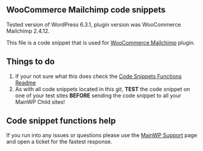 ## WooCommerce Mailchimp code snippets

Tested version of WordPress 6.3.1, plugin version was WooCommerce Mailchimp 2.4.12.

This file is a code snippet that is used for [WooCommerce Mailchimp](https://wordpress.org/plugins/woocommerce-mailchimp/) plugin. 

## Things to do

1. If your not sure what this does check the [Code Snippets Functions Readme](https://github.com/mainwp/Code-Snippets-Functions/blob/master/README.md)
2. As with all code snippets located in this git, **TEST** the code snippet on one of your test sites **BEFORE** sending the code snippet to all your MainWP Child sites!

## Code snippet functions help

If you run into any issues or questions please use the [MainWP Support](https://mainwp.com/support/) page and open a ticket for the fastest response.
